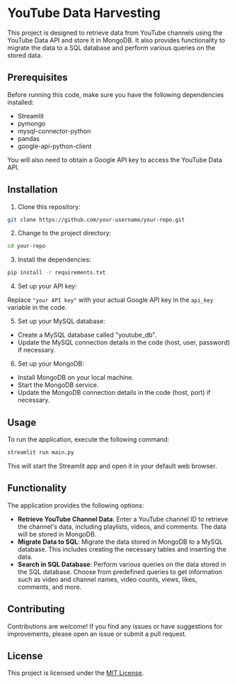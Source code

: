 # YouTube Data Harvesting

This project is designed to retrieve data from YouTube channels using the YouTube Data API and store it in MongoDB. It also provides functionality to migrate the data to a SQL database and perform various queries on the stored data.

## Prerequisites

Before running this code, make sure you have the following dependencies installed:

- Streamlit
- pymongo
- mysql-connector-python
- pandas
- google-api-python-client

You will also need to obtain a Google API key to access the YouTube Data API.

## Installation

1. Clone this repository:

```bash
git clone https://github.com/your-username/your-repo.git
```

2. Change to the project directory:

```bash
cd your-repo
```

3. Install the dependencies:

```bash
pip install -r requirements.txt
```

4. Set up your API key:

Replace `"your API key"` with your actual Google API key in the `api_key` variable in the code.

5. Set up your MySQL database:

- Create a MySQL database called "youtube_db".
- Update the MySQL connection details in the code (host, user, password) if necessary.

6. Set up your MongoDB:

- Install MongoDB on your local machine.
- Start the MongoDB service.
- Update the MongoDB connection details in the code (host, port) if necessary.

## Usage

To run the application, execute the following command:

```bash
streamlit run main.py
```

This will start the Streamlit app and open it in your default web browser.

## Functionality

The application provides the following options:

- **Retrieve YouTube Channel Data**: Enter a YouTube channel ID to retrieve the channel's data, including playlists, videos, and comments. The data will be stored in MongoDB.
- **Migrate Data to SQL**: Migrate the data stored in MongoDB to a MySQL database. This includes creating the necessary tables and inserting the data.
- **Search in SQL Database**: Perform various queries on the data stored in the SQL database. Choose from predefined queries to get information such as video and channel names, video counts, views, likes, comments, and more.

## Contributing

Contributions are welcome! If you find any issues or have suggestions for improvements, please open an issue or submit a pull request.

## License

This project is licensed under the [MIT License](LICENSE).
